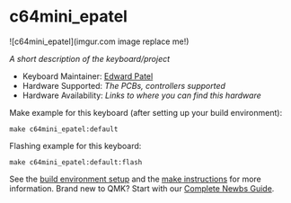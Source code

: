 # c64mini_epatel

![c64mini_epatel](imgur.com image replace me!)

*A short description of the keyboard/project*

* Keyboard Maintainer: [Edward Patel](https://github.com/yourusername)
* Hardware Supported: *The PCBs, controllers supported*
* Hardware Availability: *Links to where you can find this hardware*

Make example for this keyboard (after setting up your build environment):

    make c64mini_epatel:default

Flashing example for this keyboard:

    make c64mini_epatel:default:flash

See the [build environment setup](https://docs.qmk.fm/#/getting_started_build_tools) and the [make instructions](https://docs.qmk.fm/#/getting_started_make_guide) for more information. Brand new to QMK? Start with our [Complete Newbs Guide](https://docs.qmk.fm/#/newbs).
